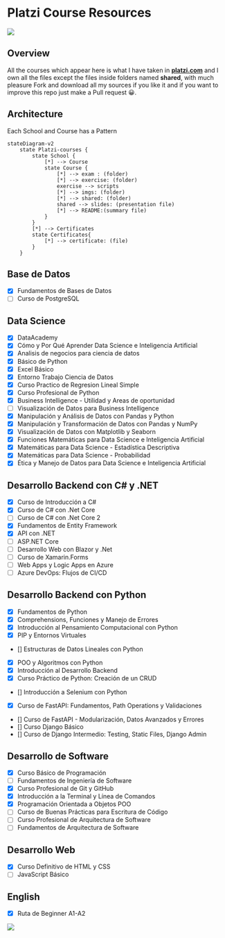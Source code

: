
# Platzi Course Resources

<img src="https://static.platzi.com/static/images/footer/logo.png">

## Overview

All the courses which appear here is what I have taken in [**platzi.com**](platzi.com) and I own all the files except the files inside folders named **shared**, with much pleasure Fork and download all my sources if you like it and if you want to improve this repo just make a Pull request 😀.

## Architecture

Each School and Course has a Pattern

~~~mermaid
stateDiagram-v2
    state Platzi-courses {
        state School {
            [*] --> Course 
            state Course {
                [*] --> exam : (folder)
                [*] --> exercise: (folder)
                exercise --> scripts
                [*] --> imgs: (folder)
                [*] --> shared: (folder)
                shared --> slides: (presentation file)
                [*] --> README:(summary file)
            }
        }
        [*] --> Certificates
        state Certificates{
            [*] --> certificate: (file)
        }
    } 
~~~

## Base de Datos

* [x] Fundamentos de Bases de Datos
* [ ] Curso de PostgreSQL

## Data Science

* [x] DataAcademy
* [x] Cómo y Por Qué Aprender Data Science e Inteligencia Artificial
* [x] Analisis de negocios para ciencia de datos
* [x] Básico de Python
* [x] Excel Básico
* [x] Entorno Trabajo Ciencia de Datos
* [x] Curso Practico de Regresion Lineal Simple
* [x] Curso Profesional de Python
* [x] Business Intelligence - Utilidad y Areas de oportunidad
* [ ] Visualización de Datos para Business Intelligence
* [x] Manipulación y Análisis de Datos con Pandas y Python
* [x] Manipulación y Transformación de Datos con Pandas y NumPy
* [x] Visualización de Datos con Matplotlib y Seaborn
* [x] Funciones Matemáticas para Data Science e Inteligencia Artificial
* [x] Matemáticas para Data Science - Estadística Descriptiva
* [x] Matemáticas para Data Science - Probabilidad
* [x] Ética y Manejo de Datos para Data Science e Inteligencia Artificial

## Desarrollo Backend con C# y .NET

* [x] Curso de Introducción a C#
* [x] Curso de C# con .Net Core
* [ ] Curso de C# con .Net Core 2
* [x] Fundamentos de Entity Framework
* [x] API con .NET
* [ ] ASP.NET Core
* [ ] Desarrollo Web con Blazor y .Net
* [ ] Curso de Xamarin.Forms
* [ ] Web Apps y Logic Apps en Azure
* [ ] Azure DevOps: Flujos de CI/CD

## Desarrollo Backend con Python

* [x] Fundamentos de Python
* [x] Comprehensions, Funciones y Manejo de Errores
* [x] Introducción al Pensamiento Computacional con Python
* [x] PIP y Entornos Virtuales
* [] Estructuras de Datos Lineales con Python
* [x] POO y Algoritmos con Python
* [x] Introducción al Desarrollo Backend
* [x] Curso Práctico de Python: Creación de un CRUD
* [] Introducción a Selenium con Python
* [x] Curso de FastAPI: Fundamentos, Path Operations y Validaciones
* [] Curso de FastAPI - Modularización, Datos Avanzados y Errores
* [] Curso Django Básico 
* [] Curso de Django Intermedio: Testing, Static Files, Django Admin

## Desarrollo de Software

* [x] Curso Básico de Programación
* [ ] Fundamentos de Ingeniería de Software
* [x] Curso Profesional de Git y GitHub
* [x] Introducción a la Terminal y Línea de Comandos
* [x] Programación Orientada a Objetos POO
* [ ] Curso de Buenas Prácticas para Escritura de Código
* [ ] Curso Profesional de Arquitectura de Software
* [ ] Fundamentos de Arquitectura de Software

## Desarrollo Web

* [x] Curso Definitivo de HTML y CSS
* [ ] JavaScript Básico

## English

* [x] Ruta de Beginner A1-A2

<img src="https://media4.giphy.com/media/YnS7j9pwnECXLMrI4t/giphy.gif?cid=790b7611bcac33f8180fa033a644a3a80b8c473654503079&rid=giphy.gif&ct=s">